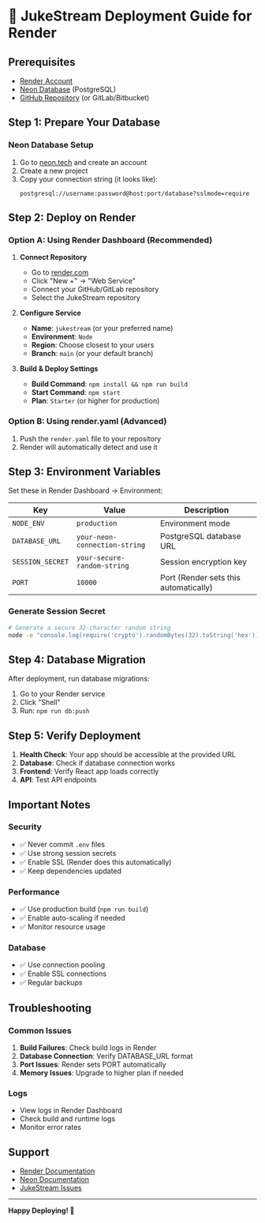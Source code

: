 # 🚀 JukeStream Deployment Guide for Render

## Prerequisites
- [Render Account](https://render.com)
- [Neon Database](https://neon.tech) (PostgreSQL)
- [GitHub Repository](https://github.com) (or GitLab/Bitbucket)

## Step 1: Prepare Your Database

### Neon Database Setup
1. Go to [neon.tech](https://neon.tech) and create an account
2. Create a new project
3. Copy your connection string (it looks like):
   ```
   postgresql://username:password@host:port/database?sslmode=require
   ```

## Step 2: Deploy on Render

### Option A: Using Render Dashboard (Recommended)
1. **Connect Repository**
   - Go to [render.com](https://render.com)
   - Click "New +" → "Web Service"
   - Connect your GitHub/GitLab repository
   - Select the JukeStream repository

2. **Configure Service**
   - **Name**: `jukestream` (or your preferred name)
   - **Environment**: `Node`
   - **Region**: Choose closest to your users
   - **Branch**: `main` (or your default branch)

3. **Build & Deploy Settings**
   - **Build Command**: `npm install && npm run build`
   - **Start Command**: `npm start`
   - **Plan**: `Starter` (or higher for production)

### Option B: Using render.yaml (Advanced)
1. Push the `render.yaml` file to your repository
2. Render will automatically detect and use it

## Step 3: Environment Variables

Set these in Render Dashboard → Environment:

| Key | Value | Description |
|-----|-------|-------------|
| `NODE_ENV` | `production` | Environment mode |
| `DATABASE_URL` | `your-neon-connection-string` | PostgreSQL database URL |
| `SESSION_SECRET` | `your-secure-random-string` | Session encryption key |
| `PORT` | `10000` | Port (Render sets this automatically) |

### Generate Session Secret
```bash
# Generate a secure 32-character random string
node -e "console.log(require('crypto').randomBytes(32).toString('hex'))"
```

## Step 4: Database Migration

After deployment, run database migrations:
1. Go to your Render service
2. Click "Shell"
3. Run: `npm run db:push`

## Step 5: Verify Deployment

1. **Health Check**: Your app should be accessible at the provided URL
2. **Database**: Check if database connection works
3. **Frontend**: Verify React app loads correctly
4. **API**: Test API endpoints

## Important Notes

### Security
- ✅ Never commit `.env` files
- ✅ Use strong session secrets
- ✅ Enable SSL (Render does this automatically)
- ✅ Keep dependencies updated

### Performance
- ✅ Use production build (`npm run build`)
- ✅ Enable auto-scaling if needed
- ✅ Monitor resource usage

### Database
- ✅ Use connection pooling
- ✅ Enable SSL connections
- ✅ Regular backups

## Troubleshooting

### Common Issues
1. **Build Failures**: Check build logs in Render
2. **Database Connection**: Verify DATABASE_URL format
3. **Port Issues**: Render sets PORT automatically
4. **Memory Issues**: Upgrade to higher plan if needed

### Logs
- View logs in Render Dashboard
- Check build and runtime logs
- Monitor error rates

## Support
- [Render Documentation](https://render.com/docs)
- [Neon Documentation](https://neon.tech/docs)
- [JukeStream Issues](https://github.com/your-repo/issues)

---
**Happy Deploying! 🎵**
